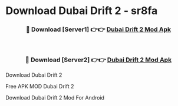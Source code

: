 # Download Dubai Drift 2 - sr8fa



<div align="center">
<h3>🔴 Download [Server1] 👉👉 <a href="https://momento.my/?title=Dubai_Drift_2">Dubai Drift 2 Mod Apk</a></h3><br>

<h3>🔴 Download [Server2] 👉👉 <a href="https://momento.my/?title=Dubai_Drift_2">Dubai Drift 2 Mod Apk</a></h3>
</div>



Download Dubai Drift 2 

Free APK MOD Dubai Drift 2 

Download Dubai Drift 2 Mod For Android

